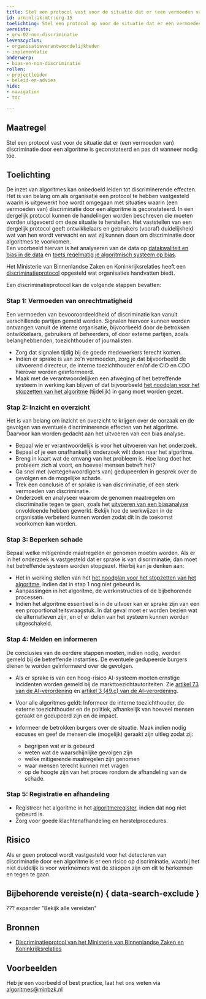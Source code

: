 ```yaml
---
title: Stel een protocol vast voor de situatie dat er (een vermoeden van) discriminatie door een algoritme is geconstateerd en pas dit wanneer nodig toe
id: urn:nl:ak:mtr:org-15
toelichting: Stel een protocol op voor de situatie dat er een vermoeden bestaat van discriminatie of als er geconstateerd wordt dat er sprake is van bevooroordeeldheid of discriminatie door een algoritme en pas dit protocol toe. 
vereiste: 
- grw-02-non-discriminatie
levenscyclus: 
- organisatieverantwoordelijkheden
- implementatie
onderwerp: 
- bias-en-non-discriminatie
rollen:
- projectleider
- beleid-en-advies
hide:
- navigation
- toc

---
```


<!-- tags -->

## Maatregel
Stel een protocol vast voor de situatie dat er (een vermoeden van) discriminatie door een algoritme is geconstateerd en pas dit wanneer nodig toe.

## Toelichting
De inzet van algoritmes kan onbedoeld leiden tot discriminerende effecten. 
Het is van belang om als organisatie een protocol te hebben vastgesteld waarin is uitgewerkt hoe wordt omgegaan met situaties waarin (een vermoeden van) discriminatie door een algoritme is geconstateerd.
In een dergelijk protocol kunnen de handelingen worden beschreven die moeten worden uitgevoerd om deze situatie te herstellen.
Het vaststellen van een dergelijk protocol geeft ontwikkelaars en gebruikers (vooraf) duidelijkheid wat van hen wordt verwacht en wat zij kunnen doen om discriminatie door algoritmes te voorkomen.  
Een voorbeeld hiervan is het analyseren van de data op [datakwaliteit en bias in de data](3-dat-01-datakwaliteit.md) en [toets regelmatig je algoritmisch systeem op bias](5-ver-03-biasanalyse.md). 

Het Ministerie van Binnenlandse Zaken en Koninkrijksrelaties heeft een [discriminatieprotocol](https://minbzk.github.io/discriminatieprotocol) opgesteld wat organisaties handvatten biedt.

Een discriminatieprotocol kan de volgende stappen bevatten:

### Stap 1: Vermoeden van onrechtmatigheid

Een vermoeden van bevooroordeeldheid of discriminatie kan vanuit verschillende partijen gemeld worden. 
Signalen hiervoor kunnen worden ontvangen vanuit de interne organisatie, bijvoorbeeld door de betrokken ontwikkelaars, gebruikers of beheerders, of door externe partijen, zoals belanghebbenden, toezichthouder of journalisten. 
  
  - Zorg dat signalen tijdig bij de goede medewerkers terecht komen. 
  - Indien er sprake is van zo'n vermoeden, zorg je dat bijvoorbeeld de uitvoerend directeur, de interne toezichthouder en/of de CIO en CDO hierover worden geïnformeerd. 
  - Maak met de verantwoordelijken een afweging of het betreffende systeem in werking kan blijven of dat bijvoorbeeld [het noodplan voor het stopzetten van het algoritme](4-owk-02-stopzetten-gebruik.md) (tijdelijk) in gang moet worden gezet. 

### Stap 2: Inzicht en overzicht

Het is van belang om inzicht en overzicht te krijgen over de oorzaak en de gevolgen van eventuele discriminerende effecten van het algoritme. 
Daarvoor kan worden gedacht aan het uitvoeren van een bias analyse.

  - Bepaal wie er verantwoordelijk is voor het uitvoeren van het onderzoek.
  - Bepaal of je een onafhankelijk onderzoek wilt doen naar het algoritme.
  - Breng in kaart wat de omvang van het probleem is. Hoe lang doet het probleem zich al voort, en hoeveel mensen betreft het?
  - Ga snel met (vertegenwoordigers van) gedupeerden in gesprek over de gevolgen en de mogelijke schade.
  - Trek een conclusie of er sprake is van discriminatie, of een sterk vermoeden van discriminatie. 
  - Onderzoek en analyseer waarom de genomen maatregelen om discriminatie tegen te gaan, zoals het [uitvoeren van een biasanalyse](5-ver-03-biasanalyse.md) onvoldoende hebben gewerkt. Bekijk hoe de werkwijzen in de organisatie verbeterd kunnen worden zodat dit in de toekomst voorkomen kan worden. 

### Stap 3: Beperken schade

Bepaal welke mitigerende maatregelen er genomen moeten worden. Als er in het onderzoek is vastgesteld dat er sprake is van discriminatie, dan moet het betreffende systeem worden stopgezet. Hierbij kan je denken aan:

   - Het in werking stellen van het [het noodplan voor het stopzetten van het algoritme](4-owk-02-stopzetten-gebruik.md), indien dat in stap 1 nog niet gebeurd is. 
   - Aanpassingen in het algoritme, de werkinstructies of de bijbehorende processen.
   - Indien het algoritme essentieel is in de uitvoer kan er sprake zijn van een een proportionaliteitsvraagstuk. In dat geval moet er worden bezien wat de alternatieven zijn, en of er delen van het systeem kunnen worden uitgeschakeld.
  
### Stap 4: Melden en informeren

De conclusies van de eerdere stappen moeten, indien nodig, worden gemeld bij de betreffende instanties. De eventuele gedupeerde burgers dienen te worden geïnformeerd over de gevolgen.

   - Als er sprake is van een hoog-risico AI-systeem moeten ernstige incidenten worden gemeld bij de markttoezichtautoriteiten. Zie [artikel 73 van de AI-verordening](https://eur-lex.europa.eu/legal-content/NL/TXT/HTML/?uri=OJ:L_202401689#d1e7117-1-1) en [artikel 3 (49.c) van de AI-verordening](https://eur-lex.europa.eu/legal-content/NL/TXT/HTML/?uri=OJ:L_202401689#d1e2093-1-1).
   - Voor alle algoritmes geldt: Informeer de interne toezichthouder, de externe toezichthouder en de politiek, afhankelijk van hoeveel mensen geraakt en gedupeerd zijn en de impact. 
   - Informeer de betrokken burgers over de situatie. Maak indien nodig excuses en geef de mensen die (mogelijk) geraakt zijn uitleg zodat zij:
     
       - begrijpen wat er is gebeurd
       - weten wat de waarschijnlijke gevolgen zijn
       - welke mitigerende maatregelen zijn genomen
       - waar mensen terecht kunnen met vragen
       - op de hoogte zijn van het proces rondom de afhandeling van de schade.
        
### Stap 5: Registratie en afhandeling

  - Registreer het algoritme in het [algoritmeregister](https://algoritmes.overheid.nl/nl), indien dat nog niet gebeurd is.
  - Zorg voor goede klachtenafhandeling en herstelprocedures. 

## Risico
Als er geen protocol wordt vastgesteld voor het detecteren van discriminatie door een algoritme is er een risico op discriminatie, waarbij het niet duidelijk is voor werknemers wat de stappen zijn om dit te herkennen en tegen te gaan. 

## Bijbehorende vereiste(n) { data-search-exclude }
<!-- Hier volgt een lijst met vereisten op basis van de in de metadata ingevulde vereiste -->

<!-- Let op! onderstaande regel met 'list_vereisten_on_maatregelen_page' niet weghalen! Deze maakt automatisch een lijst van bijbehorende verseisten op basis van de metadata  -->
??? expander "Bekijk alle vereisten"
    <!-- list_vereisten_on_maatregelen_page -->

## Bronnen 
<!-- Vul hier de relevante bronnen in voor deze maatregel -->
- [Discriminatieprotcol van het Ministerie van Binnenlandse Zaken en Koninkrijksrelaties](https://minbzk.github.io/discriminatieprotocol/)

## Voorbeelden
<!-- Voeg hier een voorbeeld toe, door er bijvoorbeeld naar te verwijzen -->

Heb je een voorbeeld of best practice, laat het ons weten via [algoritmes@minbzk.nl](mailto:algoritmes@minbzk.nl)
